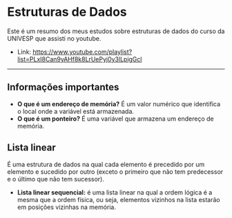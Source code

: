 # Estruturas de Dados

Este é um resumo dos meus estudos sobre estruturas de dados do curso da UNIVESP que assisti no youtube.

* Link: https://www.youtube.com/playlist?list=PLxI8Can9yAHf8k8LrUePyj0y3lLpigGcl

---
## Informações importantes
* **O que é um endereço de memória?** É um valor numérico que identifica o local onde a variável está armazenada.
* **O que é um ponteiro?** É uma variável que armazena um endereço de memória.

## Lista linear
É uma estrutura de dados na qual cada elemento é precedido por um elemento e sucedido por outro (exceto o primeiro que não tem predecessor e o último que não tem sucessor).

- **Lista linear sequencial:** é uma lista linear na qual a ordem lógica é a mesma que a ordem física, ou seja, elementos vizinhos na lista estarão em posições vizinhas na memória.

